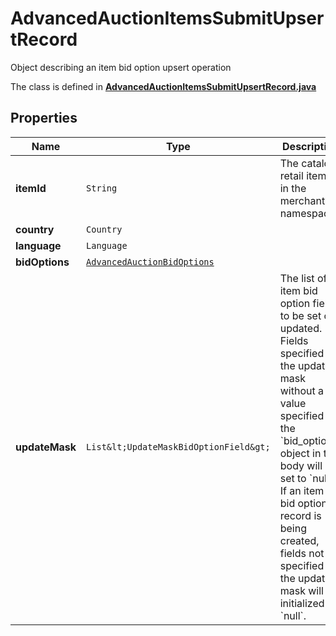 

# AdvancedAuctionItemsSubmitUpsertRecord

Object describing an item bid option upsert operation

The class is defined in **[AdvancedAuctionItemsSubmitUpsertRecord.java](../../src/main/java/org/openapitools/model/AdvancedAuctionItemsSubmitUpsertRecord.java)**

## Properties

Name | Type | Description | Notes
------------ | ------------- | ------------- | -------------
**itemId** | `String` | The catalog retail item id in the merchant namespace | 
**country** | `Country` |  | 
**language** | `Language` |  | 
**bidOptions** | [`AdvancedAuctionBidOptions`](AdvancedAuctionBidOptions.md) |  | 
**updateMask** | `List&lt;UpdateMaskBidOptionField&gt;` | The list of item bid option fields to be set or updated. Fields specified in the updated mask without a value specified in the &#x60;bid_options&#x60; object in the body will be set to &#x60;null&#x60;. If an item bid option record is being created, fields not specified in the update mask will be initialized to &#x60;null&#x60;. | 








